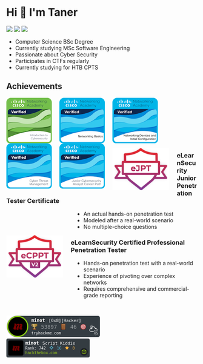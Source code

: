 # Hi 👋 I'm Taner

<a href="https://www.linkedin.com/in/tanerdincer/"><img src="https://img.shields.io/badge/linkedin-white?style=for-the-badge&logo=linkedin&logoColor=blue" /></a>
<a href="mailto:dincer.taner123@gmail.com"><img src="https://img.shields.io/badge/email-white?style=for-the-badge&logo=gmail&logoColor=red" /></a>
<a href="https://tanerdincer.com"><img src="https://img.shields.io/badge/personal_website-white?style=for-the-badge&logo=html5" /></a>


- Computer Science BSc Degree
- Currently studying MSc Software Engineering
- Passionate about Cyber Security
- Participates in CTFs regularly
- Currently studying for HTB CPTS

## Achievements

<a href="https://www.credly.com/badges/cdc114ca-0ea4-4ef3-9822-bc7f52cb8993/public_url"><img src="https://raw.githubusercontent.com/Minot1/Minot1/master/assets/cisco_intro_to_cyber.png" align="left" style="margin-right: 20px" /></a>


<a href="https://www.credly.com/badges/0a0b8a88-6f78-4d80-bdfc-f81970fba27e/public_url"><img src="https://raw.githubusercontent.com/Minot1/Minot1/master/assets/cisco_networking_basics.png" align="left" style="margin-right: 20px" /></a>

<a href="https://www.credly.com/badges/ec7b297f-1f51-4104-8572-f5044bd19ba4/public_url"><img src="https://raw.githubusercontent.com/Minot1/Minot1/master/assets/cisco_networking_devices_and_config.png" align="left" style="margin-right: 20px" /></a>

<a href="https://www.credly.com/badges/3490071a-f0aa-43b4-ac6e-2eb1167e50de/public_url"><img src="https://raw.githubusercontent.com/Minot1/Minot1/master/assets/cyber-threat-management.png" align="left" style="margin-right: 20px" /></a>

<a href="https://www.credly.com/badges/13ecbf33-75c0-4582-963a-7a15149d6d00/public_url"><img src="https://raw.githubusercontent.com/Minot1/Minot1/master/assets/junior-cybersecurity-analyst-career-path.1.png" align="left" style="margin-right: 20px" /></a>

<br>
<br>
<br>
<br>
<br>
<br>
<br>


<a href="https://raw.githubusercontent.com/Minot1/Minot1/master/assets/eJPT_cert.png" target="_blank"><img align="left" src="https://raw.githubusercontent.com/Minot1/Minot1/master/assets/eJPT.png" alt="eJPT" style="width: 150px; object-fit: contain; margin-right: 20px" /></a>

<h3>eLearnSecurity Junior Penetration Tester Certificate</h3>

<ul style="margin-left: 180px">
            <li>An actual hands-on penetration test</li>
            <li>Modeled after a real-world scenario</li>
            <li>No multiple-choice questions</li>
        </ul>


<a href="https://raw.githubusercontent.com/Minot1/Minot1/master/assets/eCPPT_cert.png" target="_blank"><img align="left" src="https://raw.githubusercontent.com/Minot1/Minot1/master/assets/eCPPTv2.png" alt="eCPPT" style="width: 150px; object-fit: contain; margin-right: 20px" /></a>

<h3>eLearnSecurity Certified Professional Penetration Tester</h3>

<ul style="margin-left: 180px">
            <li>Hands-on penetration test with a real-world scenario</li>
            <li>Experience of pivoting over complex networks</li>
            <li>Requires comprehensive and commercial-grade reporting</li>
        </ul>

<br>

[![Minot](https://raw.githubusercontent.com/Minot1/Minot1/master/assets/tryhackme.png)](https://tryhackme.com/p/minot) &nbsp;&nbsp;&nbsp;&nbsp;&nbsp;&nbsp;&nbsp;&nbsp;&nbsp;&nbsp;&nbsp;&nbsp;
[![Minot](https://raw.githubusercontent.com/Minot1/Minot1/master/assets/hackthebox.png)](https://app.hackthebox.com/profile/469019)

